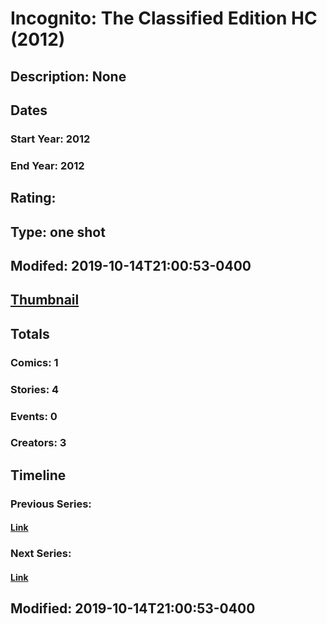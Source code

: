 # Incognito: The Classified Edition HC (2012)
## Description: None
## Dates
### Start Year: 2012
### End Year: 2012
## Rating: 
## Type: one shot
## Modifed: 2019-10-14T21:00:53-0400
## [Thumbnail](http://i.annihil.us/u/prod/marvel/i/mg/b/40/image_not_available.jpg)
## Totals
### Comics: 1
### Stories: 4
### Events: 0
### Creators: 3
## Timeline
### Previous Series: 
#### [Link]()
### Next Series: 
#### [Link]()
## Modified: 2019-10-14T21:00:53-0400
